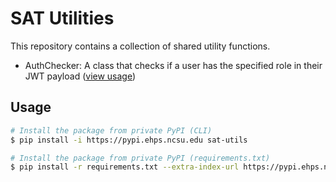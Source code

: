 # SAT Utilities

This repository contains a collection of shared utility functions.

- AuthChecker: A class that checks if a user has the specified role in their JWT payload
([view usage](https://github.ncsu.edu/SAT/csgold-proxy/blob/059191b16890db2679c93e19883cad4a482741ca/app.py#L36))

## Usage

```bash
# Install the package from private PyPI (CLI)
$ pip install -i https://pypi.ehps.ncsu.edu sat-utils

# Install the package from private PyPI (requirements.txt)
$ pip install -r requirements.txt --extra-index-url https://pypi.ehps.ncsu.edu
```